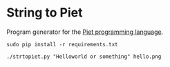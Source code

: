 # String to Piet

Program generator for the [Piet programming language](http://www.dangermouse.net/esoteric/piet.html).

	sudo pip install -r requirements.txt

	./strtopiet.py "Helloworld or something" hello.png